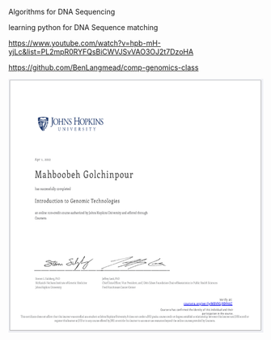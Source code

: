 Algorithms for DNA Sequencing

learning python for DNA Sequence matching

https://www.youtube.com/watch?v=hpb-mH-yjLc&list=PL2mpR0RYFQsBiCWVJSvVAO3OJ2t7DzoHA

https://github.com/BenLangmead/comp-genomics-class

<img src="https://github.com/mariyagolchin/corsera_Cer/blob/main/Introduction%20to%20Genomic%20Technologies/Introduction%20to%20Genomic%20Technologies.PNG" width="800" height="500" alt="UMAP Plot">
